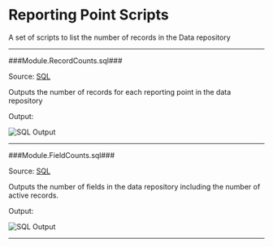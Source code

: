 Reporting Point Scripts
===

A set of scripts to list the number of records in the Data repository 

----------

###Module.RecordCounts.sql###

Source: [SQL](Module.RecordCounts.sql)

Outputs the number of records for each reporting point in the data repository

Output:

![SQL Output](../../images/database/Module.RecordCounts.png)

----------

###Module.FieldCounts.sql###

Source: [SQL](Module.FieldCounts.sql)

Outputs the number of fields in the data repository including the number of active records.

Output:

![SQL Output](../../images/database/Module.FieldCounts.png)

----------
